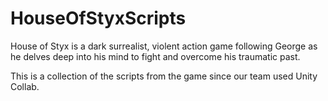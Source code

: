 # HouseOfStyxScripts

House of Styx is a dark surrealist, violent action game following George as he delves deep into his mind to fight and overcome his traumatic past.

This is a collection of the scripts from the game since our team used Unity Collab.
